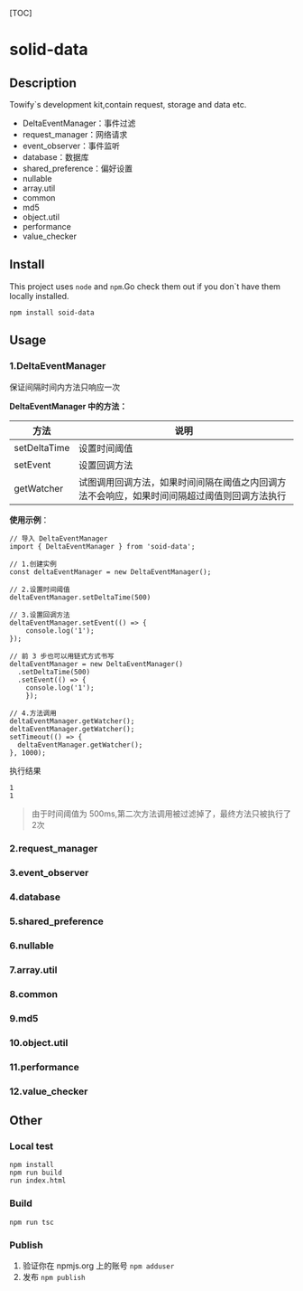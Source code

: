 [TOC]

# solid-data

## Description

Towify`s development kit,contain request, storage and data etc.

- DeltaEventManager：事件过滤
- request_manager：网络请求
- event_observer：事件监听
- database：数据库
- shared_preference：偏好设置
- nullable
- array.util
- common
- md5
- object.util
- performance
- value_checker

## Install

This project uses `node` and `npm`.Go check them out if you don`t have them locally installed.

```
npm install soid-data
```
## Usage

### 1.DeltaEventManager

保证间隔时间内方法只响应一次



**DeltaEventManager 中的方法：**

| 方法         | 说明                                                         |
| ------------ | ------------------------------------------------------------ |
| setDeltaTime | 设置时间阈值                                                 |
| setEvent     | 设置回调方法                                                 |
| getWatcher   | 试图调用回调方法，如果时间间隔在阈值之内回调方法不会响应，如果时间间隔超过阈值则回调方法执行 |



**使用示例**：

```
// 导入 DeltaEventManager
import { DeltaEventManager } from 'soid-data';

// 1.创建实例
const deltaEventManager = new DeltaEventManager();

// 2.设置时间阈值
deltaEventManager.setDeltaTime(500)

// 3.设置回调方法
deltaEventManager.setEvent(() => {
	console.log('1');
});

// 前 3 步也可以用链式方式书写
deltaEventManager = new DeltaEventManager()
  .setDeltaTime(500)
  .setEvent(() => {
  	console.log('1');
	});
	
// 4.方法调用
deltaEventManager.getWatcher();
deltaEventManager.getWatcher();
setTimeout(() => {
  deltaEventManager.getWatcher();
}, 1000);
```

执行结果

```
1
1
```

> 由于时间阈值为 500ms,第二次方法调用被过滤掉了，最终方法只被执行了2次



### 2.request_manager

### 3.event_observer

### 4.database

### 5.shared_preference

### 6.nullable

### 7.array.util

### 8.common

### 9.md5

### 10.object.util

### 11.performance

### 12.value_checker



## Other

### Local test

```shell
npm install
npm run build
run index.html
```

### Build

```
npm run tsc
```
### Publish

1. 验证你在 npmjs.org 上的账号 `npm adduser`
2. 发布 `npm publish`


